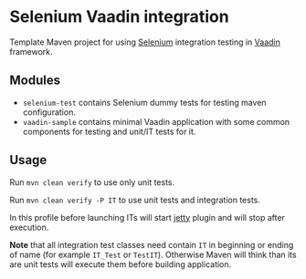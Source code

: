 Selenium Vaadin integration
===========================

Template Maven project for using  [Selenium](http://www.seleniumhq.org/) 
integration testing in [Vaadin](https://vaadin.com/home) framework.

Modules
-------
 - `selenium-test` contains Selenium dummy tests for testing maven 
 configuration.
 - `vaadin-sample` contains minimal Vaadin application with some common
 components for testing and unit/IT tests for it.
 
Usage
-----

Run `mvn clean verify` to use only unit tests.

Run `mvn clean verify -P IT` to use unit tests and integration tests.

In this profile before launching ITs will start 
[jetty](https://mvnrepository.com/artifact/org.eclipse.jetty) plugin and 
will stop after execution.

**Note** that all integration test classes need contain `IT` in beginning
or ending of name (for example `IT_Test` or `TestIT`). Otherwise Maven 
will think than its are unit tests will execute them before building 
application. 